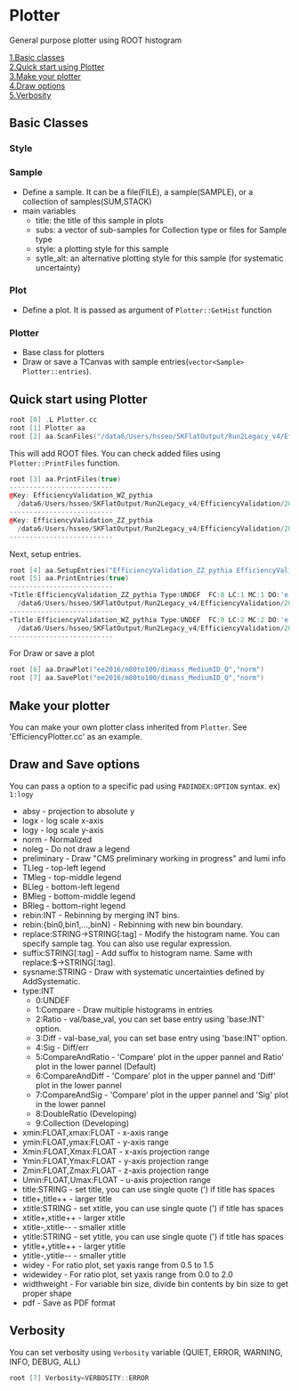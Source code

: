 # Plotter
General purpose plotter using ROOT histogram

[1.Basic classes](#basic-classes)  
[2.Quick start using Plotter](#quick-start-using-plotter)  
[3.Make your plotter](#make-your-plotter)  
[4.Draw options](#draw-options)  
[5.Verbosity](#verbosity)  


## Basic Classes
### Style
### Sample
* Define a sample. It can be a file(FILE), a sample(SAMPLE), or a collection of samples(SUM,STACK)
* main variables
  * title: the title of this sample in plots
  * subs: a vector of sub-samples for Collection type or files for Sample type
  * style: a plotting style for this sample
  * sytle_alt: an alternative plotting style for this sample (for systematic uncertainty)
### Plot
* Define a plot. It is passed as argument of `Plotter::GetHist` function
### Plotter
* Base class for plotters
* Draw or save a TCanvas with sample entries(`vector<Sample> Plotter::entries`).
  
## Quick start using Plotter
```c++
root [0] .L Plotter.cc
root [1] Plotter aa
root [2] aa.ScanFiles("/data6/Users/hsseo/SKFlatOutput/Run2Legacy_v4/EfficiencyValidation/2016/")
```
This will add ROOT files. You can check added files using `Plotter::PrintFiles` function.
```c++
root [3] aa.PrintFiles(true)
--------------------------
@Key: EfficiencyValidation_WZ_pythia 
  /data6/Users/hsseo/SKFlatOutput/Run2Legacy_v4/EfficiencyValidation/2016/EfficiencyValidation_WZ_pythia.root 2020-04-21 02:42:45
--------------------------
@Key: EfficiencyValidation_ZZ_pythia 
  /data6/Users/hsseo/SKFlatOutput/Run2Legacy_v4/EfficiencyValidation/2016/EfficiencyValidation_ZZ_pythia.root 2020-04-22 11:07:36
--------------------------
```
Next, setup entries.
```c++
root [4] aa.SetupEntries("EfficiencyValidation_ZZ_pythia EfficiencyValidation_WZ_pythia")
root [5] aa.PrintEntries(true)
--------------------------
+Title:EfficiencyValidation_ZZ_pythia Type:UNDEF  FC:0 LC:1 MC:1 DO:'e hist' 
  /data6/Users/hsseo/SKFlatOutput/Run2Legacy_v4/EfficiencyValidation/2016/EfficiencyValidation_ZZ_pythia.root 2020-04-22 11:07:36
--------------------------
+Title:EfficiencyValidation_WZ_pythia Type:UNDEF  FC:0 LC:2 MC:2 DO:'e hist' 
  /data6/Users/hsseo/SKFlatOutput/Run2Legacy_v4/EfficiencyValidation/2016/EfficiencyValidation_WZ_pythia.root 2020-04-21 02:42:45
--------------------------
```
For Draw or save a plot
```c++
root [6] aa.DrawPlot("ee2016/m80to100/dimass_MediumID_Q","norm")
root [7] aa.SavePlot("ee2016/m80to100/dimass_MediumID_Q","norm")
```

## Make your plotter
You can make your own plotter class inherited from `Plotter`. See 'EfficiencyPlotter.cc' as an example.

## Draw and Save options
You can pass a option to a specific pad using `PADINDEX:OPTION` syntax. ex) `1:logy`  
* absy - projection to absolute y
* logx - log scale x-axis
* logy - log scale y-axis
* norm - Normalized
* noleg - Do not draw a legend
* preliminary - Draw "CMS preliminary working in progress" and lumi info
* TLleg - top-left legend
* TMleg - top-middle legend
* BLleg - bottom-left legend
* BMleg - bottom-middle legend
* BRleg - bottom-right legend
* rebin:INT - Rebinning by merging INT bins.
* rebin:{bin0,bin1,...,binN} - Rebinning with new bin boundary.
* replace:STRING->STRING[:tag] - Modify the histogram name. You can specify sample tag. You can also use regular expression.
* suffix:STRING[:tag] - Add suffix to histogram name. Same with replace:$->STRING[:tag].
* sysname:STRING - Draw with systematic uncertainties defined by AddSystematic.
* type:INT
    * 0:UNDEF
    * 1:Compare - Draw multiple histograms in entries
    * 2:Ratio - val/base_val, you can set base entry using 'base:INT' option. 
    * 3:Diff - val-base_val, you can set base entry using 'base:INT' option.
    * 4:Sig - Diff/err
    * 5:CompareAndRatio - 'Compare' plot in the upper pannel and Ratio' plot in the lower pannel (Default)
    * 6:CompareAndDiff - 'Compare' plot in the upper pannel and 'Diff' plot in the lower pannel
    * 7:CompareAndSig - 'Compare' plot in the upper pannel and 'Sig' plot in the lower pannel 
    * 8:DoubleRatio (Developing)
    * 9:Collection (Developing)
* xmin:FLOAT,xmax:FLOAT - x-axis range
* ymin:FLOAT,ymax:FLOAT - y-axis range
* Xmin:FLOAT,Xmax:FLOAT - x-axis projection range
* Ymin:FLOAT,Ymax:FLOAT - y-axis projection range
* Zmin:FLOAT,Zmax:FLOAT - z-axis projection range
* Umin:FLOAT,Umax:FLOAT - u-axis projection range
* title:STRING - set title, you can use single quote (') if title has spaces
* title+,title++ - larger title
* xtitle:STRING - set xtitle, you can use single quote (') if title has spaces
* xtitle+,xtitle++ - larger xtitle
* xtitle-,xtitle-- - smaller xtitle
* ytitle:STRING - set ytitle, you can use single quote (') if title has spaces
* ytitle+,ytitle++ - larger ytitle
* ytitle-,ytitle-- - smaller ytitle
* widey - For ratio plot, set yaxis range from 0.5 to 1.5
* widewidey - For ratio plot, set yaxis range from 0.0 to 2.0
* widthweight - For variable bin size, divide bin contents by bin size to get proper shape
* pdf - Save as PDF format
  
## Verbosity
You can set verbosity using `Verbosity` variable (QUIET, ERROR, WARNING, INFO, DEBUG, ALL)
```c++
root [7] Verbosity=VERBOSITY::ERROR
```




